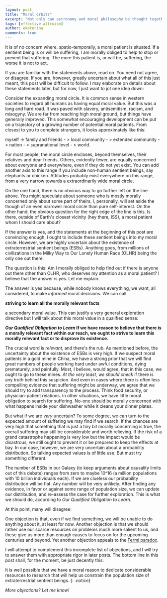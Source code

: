 ```yaml
---
layout: post
title: "Moral orbits"
excerpt: "Not only can astronomy and moral philosophy be thought together, maybe they even must."
tags: [effective altruism]
author: ekaterina
comments: true
---
```


It is of no concern where, spatio-temporally, a moral patient is situated. If a sentient being is or will be suffering, I am morally obliged to help to stop or prevent that suffering. The more this patient is, or will be, suffering, the worse it is not to act.

If you are familiar with the statements above, read on. You need not agree, or disagree. If you are, however, greatly uncertain about what all of this just meant, this post will be difficult to follow. I may elaborate on details about these statements later, but for now, I just want to jot one idea down:

Consider the expanding moral circle. It is common sense in western societies to regard all humans as having equal moral value. But this was a long and hard road. It was paved with slavery, antisemitism, racism, and misogyny. We are far from reaching high moral ground, but things have generally improved. This somewhat encouraging development can be put on a trajectory of a growing number of potential moral patients. From closest to you to complete strangers, it looks approximately like this:

myself -> family and friends - > local community - > extended community - > nation - > supranational level - > world.

For most people, the moral circle encloses, beyond themselves, their relatives and dear friends. Others, evidently fewer, are equally concerned about everyone and everywhere, even if they do not yet exist. You can add another axis to this range if you include non-human sentient beings, say elephants or chicken. Attitudes probably exist everywhere on this range, from a very narrow towards a extraordinarily wide moral circle.

On the one hand, there is no obvious way to go further left on the line above. You might speculate about someone who is mostly morally concerned only about some part of theirs. I, personally, will set aside the though of an even narrower moral circle than pure self-interest. On the other hand, the obvious question for the right edge of the line is this. Is there, outside of Earth's closest vicinity (hey there, ISS), a moral patient whom I should care about?

If the answer is yes, and the statements at the beginning of this post are convincing enough, I ought to include these sentient beings into my moral circle. However, we are highly uncertain about the existence of extraterrestrial sentient beings (ESBs). Anything goes, from millions of civilizations in the Milky Way to Our Lonely Human Race (OLHR) being the only one out there.

The question is this: Am I morally obliged to help find out if there is anyone out there other than OLHR, who deserves my attention as a moral patient? I believe that the answer is yes. Let me explain.

The answer is yes because, while nobody knows everything, we want, all considered, to make _informed_ moral decisions. We can call

**striving to learn all the morally relevant facts**

a secondary moral value. This can justify a very general exploration directive but I will talk about this moral value in a qualified sense:

**_Our Qualified Obligation to Learn_ If we have reason to believe that there is a morally relevant fact within our reach, we ought to strive to learn this morally relevant fact or to disprove its existence.**

The crucial word is _relevant_, and there's the rub. As mentioned before, the uncertainty about the existence of ESBs is very high. If we suspect moral patients in a gold mine in China, we have a strong prior that we will find great numbers of people working hard under awful conditions, dying prematurely, and painfully. Most, I believe, would agree, that in this case, we ought to go to these mines. _At the very least, we should check_ if there is any truth behind this suspicion. And even in cases where there is often less compelling evidence that suffering might be underway, we agree that we should try to add transparency to the process. Think food security, or physician-patient relations. In other situations, we have little moral obligation to search for suffering. No-one should be morally concerned with what happens inside your dishwasher while it cleans your dinner plates.

But what if we are _very_ uncertain? To some degree, we can turn to the expected amount of suffering we may find if we search. If the chances are very high that something that is just a tiny bit morally concerning is true, the overall suffering may still be considerable and worth relieving. If the risk of a grand catastrophe happening is very low but the impact would be disastrous, we still ought to prevent it or be prepared to keep the effects at bay. In our case, however, we are very uncertain about a probability distribution. So talking expected values is of little use. But must try something different.

The number of ESBs in our Galaxy (to keep arguments about causality limits out of this debate) ranges from zero to maybe 10^16 (a million populations with 10 billion individuals each). If we are clueless our probability distribution will be flat. Any number will be very unlikely. After finding any evidence, in favor or against some range of population size, we can update our distribution, and re-assess the case for further exploration. This is what we should do, according to _Our Qualified Obligation to Learn_.

At this point, many will disagree:

One objection is that, even if we find something, we will be unable to do anything about it, at least for now. Another objection is that we should rather use our scarce resources on problems much more salient to us, and these give us more than enough causes to focus on for the upcoming centuries and beyond. Yet another objection appeals to the [Fermi paradox](https://en.wikipedia.org/wiki/Fermi_paradox).

I will attempt to complement this incomplete list of objections, and I will try to answer them with appropriate rigor in later posts. The bottom line in this post shall, for the moment, be just decently this:

It is well possible that we have a moral reason to dedicate considerable resources to research that will help us constrain the population size of extraterrestrial sentient beings.
{: .notice}

_More objections? Let me know!_
